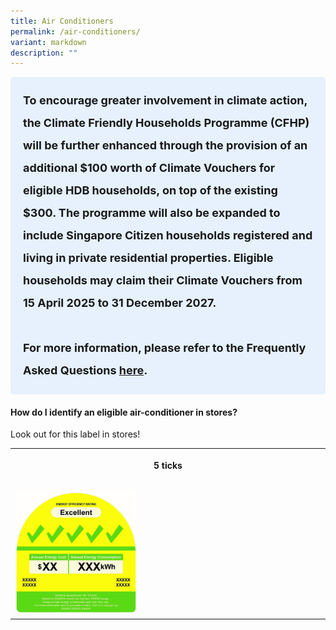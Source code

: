 ```yaml
---
title: Air Conditioners
permalink: /air-conditioners/
variant: markdown
description: ""
---
```

<style> .light-blue-box { background-color: #E6F1FD; padding: 20px; border-radius: 5px; font-weight: bold; font-size: 18px; line-height: 2; } </style> <div class="light-blue-box"> To encourage greater involvement in climate action, the Climate Friendly Households Programme (CFHP) will be further enhanced through the provision of an additional $100 worth of Climate Vouchers for eligible HDB households, on top of the existing $300. The programme will also be expanded to include Singapore Citizen households registered and living in private residential properties. Eligible households may claim their Climate Vouchers from 15 April 2025 to 31 December 2027. <br><br> For more information, please refer to the Frequently Asked Questions <a href="/interim-faq">here</a>. </div>

<h4><strong>How do I identify an eligible air-conditioner in stores?</strong>&nbsp;</h4>
<p>Look out for this label in stores!</p>
<table style="minWidth: 25px">
<colgroup>
<col>
</colgroup>
<tbody>
<tr>
<th rowspan="1" colspan="1">
<p>5 ticks</p>
</th>
</tr>
<tr>
<td rowspan="1" colspan="1">
<p></p>
<div class="isomer-image-wrapper">
<img style="width: 40%;" height="auto" width="100%" alt="" src="/images/Labels/mels.jpg">
</div>
</td>
</tr>
</tbody>
</table>
<p></p>